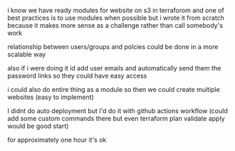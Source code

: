 i know we have ready modules for website on s3 in terraforom and one of best practices is to use modules when possible but i wrote it from scratch because it makes more sense as a challenge rather than call somebody's work

relationship between users/groups and polcies could be done in a more scalable way

also if i were doing it id add user emails and automatically send them the password links so they could have easy access 

i could also do entire thing as a module so then we could create multiple websites (easy to implement)

I didnt do auto deployment but I'd do it with github actions workflow (could add some custom commands there but even terraform plan validate apply would be good start)

for approximately one hour it's ok
